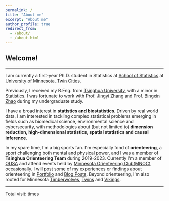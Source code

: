 ```yaml
---
permalink: /
title: "About me"
excerpt: "About me"
author_profile: true
redirect_from: 
  - /about/
  - /about.html
---
```

## Welcome!
-----
I am currently a first-year Ph.D. student in Statistics at [School of Statistics](https://cla.umn.edu/statistics) at [University of Minnesota, Twin Cities](https://twin-cities.umn.edu/).

Previously, I received my B.Eng. from [Tsinghua University](https://www.tsinghua.edu.cn/en/), with a minor in [Statistics](http://www.stat.tsinghua.edu.cn/en/page/rcpy/bkpy/). I was fortunate to work with Prof. [Jingyi Zhang](http://www.stat.tsinghua.edu.cn/en/teambuilder/faculty/jingyi-zhang/) and Prof. [Bingxin Zhao](https://www.bingxinzhao.com/) during my undergraduate study.

I have a broad interest in **statistics and biostatistics**. Driven by real world data, I am interested in tackling complex statistical problems emerging in fields such as biomedical science, environmental science and cybersecurity, with methodologies about (but not limited to) **dimension reduction, high-dimensional statistics, spatial statistics and causal inference**. 

In my spare time, I'm a big sports fan. I'm especially fond of **orienteering**, a sport challenging both mental and physical power, and I was a member of **Tsinghua Orienteering Team** during 2019-2023. Currently I'm a member of [OUSA](https://orienteeringusa.org/) and attend events held by [Minnesota Orienteering Club(MNOC)](https://www.mnoc.org/) occasionally. I will post some of my experiences or findings about orienteering in [Portfolio](https://mariana2000.github.io/portfolio/) and [Blog Posts](https://mariana2000.github.io/year-archive/). Beyond orienteering, I'm also rooted for Minnesota [Timberwolves](https://www.nba.com/timberwolves/), [Twins](https://www.mlb.com/twins) and [Vikings](https://www.vikings.com/).

------------------

<script async src="//busuanzi.ibruce.info/busuanzi/2.3/busuanzi.pure.mini.js"></script>
<span id="busuanzi_container_site_pv">Total visit: <span id="busuanzi_value_site_pv"></span> times</span>

<script type="text/javascript" id="clustrmaps" src="//clustrmaps.com/map_v2.js?d=CqAckg1ajIMERtr5Ax2OW0YHtZvety0aRNHPPI5QEVE&cl=ffffff&w=a"></script>